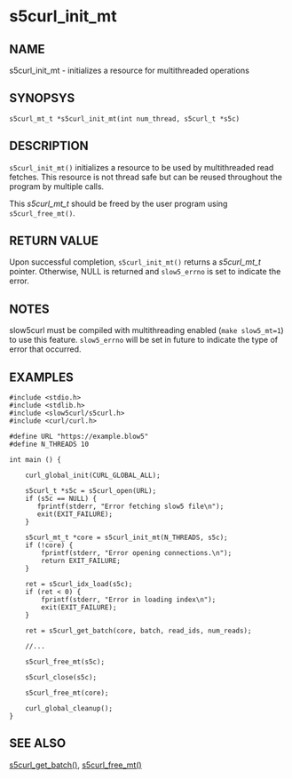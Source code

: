 # s5curl_init_mt

## NAME
s5curl_init_mt - initializes a resource for multithreaded operations

## SYNOPSYS
`s5curl_mt_t *s5curl_init_mt(int num_thread, s5curl_t *s5c)`

## DESCRIPTION
`s5curl_init_mt()` initializes a resource to be used by multithreaded read fetches. This resource is not thread safe but can be reused throughout the program by multiple calls.

This *s5curl_mt_t* should be freed by the user program using `s5curl_free_mt()`.

## RETURN VALUE
Upon successful completion, `s5curl_init_mt()` returns a *s5curl_mt_t* pointer. Otherwise, NULL is returned and `slow5_errno` is set to indicate the error.

## NOTES
slow5curl must be compiled with multithreading enabled (`make slow5_mt=1`) to use this feature.
`slow5_errno` will be set in future to indicate the type of error that occurred.

## EXAMPLES
```
#include <stdio.h>
#include <stdlib.h>
#include <slow5curl/s5curl.h>
#include <curl/curl.h>

#define URL "https://example.blow5"
#define N_THREADS 10

int main () {

    curl_global_init(CURL_GLOBAL_ALL);

    s5curl_t *s5c = s5curl_open(URL);
    if (s5c == NULL) {
       fprintf(stderr, "Error fetching slow5 file\n");
       exit(EXIT_FAILURE);
    }
    
    s5curl_mt_t *core = s5curl_init_mt(N_THREADS, s5c);
    if (!core) {
        fprintf(stderr, "Error opening connections.\n");
        return EXIT_FAILURE;
    }

    ret = s5curl_idx_load(s5c);
    if (ret < 0) {
        fprintf(stderr, "Error in loading index\n");
        exit(EXIT_FAILURE);
    }

    ret = s5curl_get_batch(core, batch, read_ids, num_reads);

    //...

    s5curl_free_mt(s5c);

    s5curl_close(s5c);

    s5curl_free_mt(core);

    curl_global_cleanup();
}
```

## SEE ALSO

[s5curl_get_batch()](s5curl_get_batch.md), [s5curl_free_mt()](s5curl_free_mt.md)